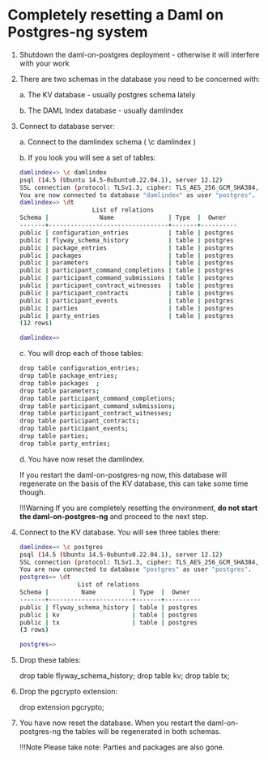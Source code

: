 # Completely resetting a Daml on Postgres-ng system

1. Shutdown the daml-on-postgres deployment - otherwise it will interfere with your work

2. There are two schemas in the database you need to be concerned with:

    a. The KV database - usually postgres schema lately

    b. The DAML Index database - usually damlindex

3. Connect to database server:

    a. Connect to the damlindex schema ( \c damlindex )

    b. If you look you will see a set of tables:

     ```bash
     damlindex=> \c damlindex
     psql (14.5 (Ubuntu 14.5-0ubuntu0.22.04.1), server 12.12)
     SSL connection (protocol: TLSv1.3, cipher: TLS_AES_256_GCM_SHA384, bits: 256, compression: off)
     You are now connected to database "damlindex" as user "postgres".
     damlindex=> \dt
                         List of relations
     Schema |              Name               | Type  |  Owner
     -------+---------------------------------+-------+----------
     public | configuration_entries           | table | postgres
     public | flyway_schema_history           | table | postgres
     public | package_entries                 | table | postgres
     public | packages                        | table | postgres
     public | parameters                      | table | postgres
     public | participant_command_completions | table | postgres
     public | participant_command_submissions | table | postgres
     public | participant_contract_witnesses  | table | postgres
     public | participant_contracts           | table | postgres
     public | participant_events              | table | postgres
     public | parties                         | table | postgres
     public | party_entries                   | table | postgres
     (12 rows)

     damlindex=>
     ```

    c. You will drop each of those tables:

     ```bash
     drop table configuration_entries;
     drop table package_entries;
     drop table packages  ;
     drop table parameters;
     drop table participant_command_completions;
     drop table participant_command_submissions;
     drop table participant_contract_witnesses;
     drop table participant_contracts;
     drop table participant_events;
     drop table parties;
     drop table party_entries;
     ```

    d. You have now reset the damlindex.

    If you restart the daml-on-postgres-ng now, this database will regenerate on the basis of the KV database,
    this can take some time though.

    !!!Warning
        If you are completely resetting the environment, **do not start the daml-on-postgres-ng** and proceed to
        the next step.

4. Connect to the KV database. You will see three tables there:

     ```bash
     damlindex=> \c postgres
     psql (14.5 (Ubuntu 14.5-0ubuntu0.22.04.1), server 12.12)
     SSL connection (protocol: TLSv1.3, cipher: TLS_AES_256_GCM_SHA384, bits: 256, compression: off)
     You are now connected to database "postgres" as user "postgres".
     postgres=> \dt
                     List of relations
     Schema |         Name          | Type  |  Owner
     -------+-----------------------+-------+----------
     public | flyway_schema_history | table | postgres
     public | kv                    | table | postgres
     public | tx                    | table | postgres
     (3 rows)

     postgres=>
     ```

5. Drop these tables:

    drop table flyway_schema_history;
    drop table kv;
    drop table tx;

6. Drop the pgcrypto extension:

    drop extension pgcrypto;

7. You have now reset the database.  When you restart the daml-on-postgres-ng the tables will be
   regenerated in both schemas.

    !!!Note
        Please take note: Parties and packages are also gone.
